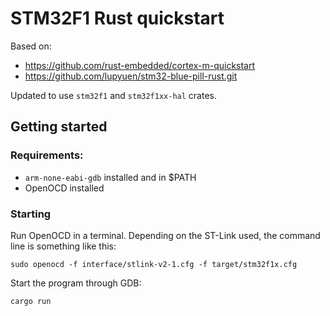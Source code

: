 # STM32F1 Rust quickstart

Based on:
- https://github.com/rust-embedded/cortex-m-quickstart
- https://github.com/lupyuen/stm32-blue-pill-rust.git

Updated to use `stm32f1` and `stm32f1xx-hal` crates.

## Getting started

### Requirements:

- `arm-none-eabi-gdb` installed and in $PATH
- OpenOCD installed

### Starting

Run OpenOCD in a terminal. Depending on the ST-Link used, the command line is something like this:
```
sudo openocd -f interface/stlink-v2-1.cfg -f target/stm32f1x.cfg
```

Start the program through GDB:
```
cargo run
```
